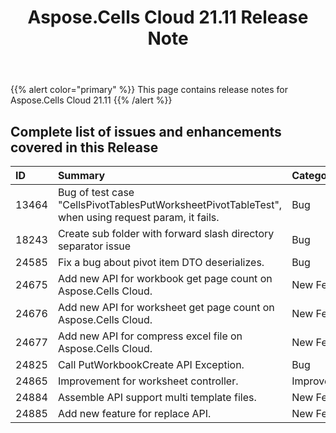 ﻿---
title: Aspose.Cells Cloud 21.11 Release Note
second_title: Aspose.Cells Cloud Documen
type: docs
url: /ar/aspose-cells-cloud-21-11-release-notes/
description: Aspose.Cells Cloud supports Excel to create, convert, merge, split, protected, inner object operation, and so on
weight: 11
---
{{% alert color="primary" %}} 
This page contains release notes for Aspose.Cells Cloud 21.11
{{% /alert %}} 
## **Complete list of issues and enhancements covered in this Release**
|**ID**|**Summary**|**Category**|
|:- |:- |:- |
|13464 |Bug of test case "CellsPivotTablesPutWorksheetPivotTableTest", when using request param, it fails.|Bug |
|18243 |Create sub folder with forward slash directory separator issue|Bug |
|24585 |Fix a bug about pivot item DTO deserializes.|Bug |
|24675 |Add new API for workbook get page count on Aspose.Cells Cloud.|New Feature |
|24676 |Add new API for worksheet get page count on Aspose.Cells Cloud.|New Feature |
|24677 |Add new API for compress excel file on Aspose.Cells Cloud.|New Feature |
|24825 |Call PutWorkbookCreate API Exception.|Bug |
|24865 |Improvement for worksheet controller.|Improvement |
|24884 |Assemble API support multi template files.|New Feature |
|24885 |Add new  feature for replace API.|New Feature |
